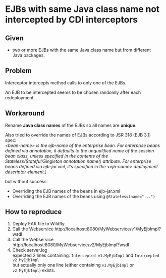 EJBs with same Java class name not intercepted by CDI interceptors
=======================================================================================

Given
-----
* two or more EJBs with the same Java class name but from different Java packages.

Problem
-------
Interceptor intercepts method calls to only one of the EJBs.

An EJB to be intercepted seems to be chosen randomly after each redeployment.

Workaround
----------
Rename __Java class names__ of the EJBs so all names are __unique__.

Also tried to override the names of EJBs according to JSR 318 (EJB 3.1) spec:<br/>
<cite>&lt;bean-name&gt; is the ejb-name of the enterprise bean. For enterprise beans defined via annotation,
it defaults to the unqualified name of the session bean class, unless specified in the contents of the
Stateless/Stateful/Singleton annotation name() attribute.
For enterprise beans defined via ejb-jar.xml, it’s specified in the &lt;ejb-name&gt; deployment descriptor element.)
</cite>

but without success:

*   Overriding the EJB names of the beans in ejb-jar.xml
*   Overriding the EJB names of the beans using `@Stateless(name="...")`


How to reproduce
----------------
1. Deploy EAR file to Wildfly
2. Call the Webservice http://localhost:8080/MyWebservice/v1/MyEjbImpl?wsdl
3. Call the Webservice http://localhost:8080/MyWebservice/v2/MyEjbImpl?wsdl
4. Check server.log<br/>
   expected 2 lines containing: `Intercepted v1.MyEjbImpl` and `Intercepted v2.MyEjbImpl`<br/>
   but actually only one line (either containing `v1.MyEjbImpl` or `v2.MyEjbImpl`) exists.



